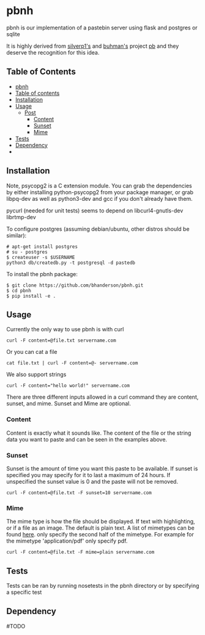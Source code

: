 # pbnh
pbnh is our implementation of a pastebin server using flask and postgres or sqlite

It is highly derived from [silverp1's](https://github.com/silverp1) and [buhman's](https://github.com/buhman) project [pb](https://github.com/ptpb/pb) and they deserve the recognition for this idea.

## Table of Contents
 * [pbnh](#pbnh)
 * [Table of contents](#table-of-contents)
 * [Installation](#installation)
 * [Usage](#usage)
    * [Post](#post)
        * [Content](#content)
        * [Sunset](#sunset)
        * [Mime](#mime)
 * [Tests](#tests)
 * [Dependency](#dependency)
 * 

## Installation
Note, psycopg2 is a C extension module. You can grab the dependencies by either installing python-psycopg2 from your package manager, or grab libpq-dev as well as python3-dev and gcc if you don't already have them.

pycurl (needed for unit tests) seems to depend on libcurl4-gnutls-dev librtmp-dev

To configure postgres (assuming debian/ubuntu, other distros should be similar):
```
# apt-get install postgres
# su - postgres
$ createuser -s $USERNAME
python3 db/createdb.py -t postgresql -d pastedb
```

To install the pbnh package:
```
$ git clone https://github.com/bhanderson/pbnh.git
$ cd pbnh
$ pip install -e .
```

## Usage
Currently the only way to use pbnh is with curl
```
curl -F content=@file.txt servername.com
```
Or you can cat a file
```
cat file.txt | curl -F content=@- servername.com
```
We also support strings
```
curl -F content="hello world!" servername.com
```
There are three different inputs allowed in a curl command they are content, sunset, and mime. Sunset and Mime are optional.
### Content
Content is exactly what it sounds like. The content of the file or the string data you want to paste and can be seen in the examples above.
### Sunset
Sunset is the amount of time you want this paste to be available. If sunset is specified you may specify for it to last a maximum of 24 hours. If unspecified the sunset value is 0 and the paste will not be removed.
```
curl -F content=@file.txt -F sunset=10 servername.com
```
### Mime
The mime type is how the file should be displayed. If text with highlighting, or if a file as an image. The default is plain text. A list of mimetypes can be found [here](http://www.freeformatter.com/mime-types-list.html). only specify the second half of the mimetype.
For example for the mimetype 'application/pdf' only specify pdf.
```
curl -F content=@file.txt -F mime=plain servername.com
```
## Tests
Tests can be ran by running nosetests in the pbnh directory or by specifying a specific test

## Dependency
#TODO


